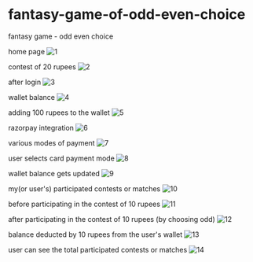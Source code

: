 # fantasy-game-of-odd-even-choice
fantasy game - odd even choice


home page
![1](https://user-images.githubusercontent.com/53290891/118441483-e3889d00-b706-11eb-8c30-e45112740713.JPG)

contest of 20 rupees
![2](https://user-images.githubusercontent.com/53290891/118441455-d9669e80-b706-11eb-919d-c132c6cf93f8.JPG)

after login
![3](https://user-images.githubusercontent.com/53290891/118441460-db306200-b706-11eb-9cfc-ababfe9a4b2e.JPG)

wallet balance
![4](https://user-images.githubusercontent.com/53290891/118441464-dc618f00-b706-11eb-90a6-8b3f6add3ffa.JPG)

adding 100 rupees to the wallet
![5](https://user-images.githubusercontent.com/53290891/118441465-dd92bc00-b706-11eb-97b4-40465f55eef1.JPG)

razorpay integration
![6](https://user-images.githubusercontent.com/53290891/118441466-de2b5280-b706-11eb-9359-6c7722c7060b.JPG)

various modes of payment
![7](https://user-images.githubusercontent.com/53290891/118441467-dec3e900-b706-11eb-8cfa-184e0633407e.JPG)

user selects card payment mode
![8](https://user-images.githubusercontent.com/53290891/118441468-df5c7f80-b706-11eb-8c0f-66a3417ab078.JPG)

wallet balance gets updated
![9](https://user-images.githubusercontent.com/53290891/118441469-dff51600-b706-11eb-91ed-5b6388441e6e.JPG)

my(or user's) participated contests or matches
![10](https://user-images.githubusercontent.com/53290891/118441472-e1264300-b706-11eb-8e08-2b92db79d9fc.JPG)

before participating in the contest of 10 rupees
![11](https://user-images.githubusercontent.com/53290891/118441473-e1264300-b706-11eb-90f8-ec6a118f750e.JPG)

after participating in the contest of 10 rupees (by choosing odd)
![12](https://user-images.githubusercontent.com/53290891/118441476-e1bed980-b706-11eb-8d06-793718d89f77.JPG)

balance deducted by 10 rupees from the user's wallet
![13](https://user-images.githubusercontent.com/53290891/118441479-e2577000-b706-11eb-8d21-17ca944e272d.JPG)

user can see the total participated contests or matches
![14](https://user-images.githubusercontent.com/53290891/118441480-e2f00680-b706-11eb-854c-dccb5c1cf7f9.JPG)

